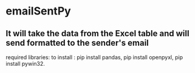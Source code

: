 # emailSentPy
## It will take the data from the Excel table and will send formatted to the sender's email
required libraries: to install : pip install pandas, pip install openpyxl, pip install pywin32.
